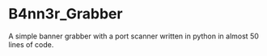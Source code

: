 # B4nn3r_Grabber
A simple banner grabber with a port scanner written in python in almost 50 lines of code.
